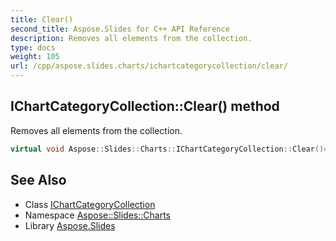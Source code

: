 ```yaml
---
title: Clear()
second_title: Aspose.Slides for C++ API Reference
description: Removes all elements from the collection.
type: docs
weight: 105
url: /cpp/aspose.slides.charts/ichartcategorycollection/clear/
---
```

## IChartCategoryCollection::Clear() method


Removes all elements from the collection.

```cpp
virtual void Aspose::Slides::Charts::IChartCategoryCollection::Clear()=0
```

## See Also

* Class [IChartCategoryCollection](./)
* Namespace [Aspose::Slides::Charts](../)
* Library [Aspose.Slides](../../)